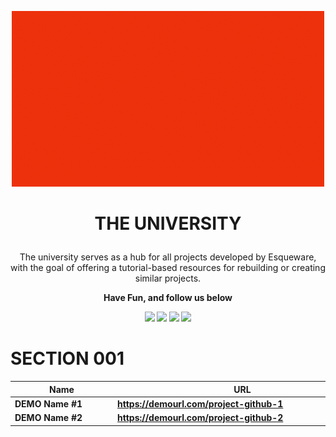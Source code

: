 <p align="center"><img src=banners.gif /></p>
<h1><p align="center">THE UNIVERSITY</p></h1>
<p align="center">
The university serves as a hub for all projects developed by Esqueware, with the goal of offering a tutorial-based resources for rebuilding or creating similar projects.

</p>

<p align="center"><b>Have Fun, and follow us below</b1></p>


<p align="center">
<a href="https://esqueware.com/"><img src="https://img.shields.io/badge/ESQUEWARE-ed360c?style=for-the-badge&logo=googlehome
&logoColor=white"/></a>
<a href="https://www.linkedin.com/company/esqueware/"><img src="https://img.shields.io/badge/LinkedIn-0077B5?style=for-the-badge&logo=linkedin&logoColor=white"/></a>
<a href="https://twitter.com/esqueware"><img src="https://img.shields.io/badge/Twitter-000?style=for-the-badge&logo=x&logoColor=white"/></a>
<a href="https://www.youtube.com/@esqueware"><img src="https://img.shields.io/badge/YouTube-white?style=for-the-badge&logo=youtube&logoColor=red"/></a>
</p>



# SECTION 001

<center>

| <div style="width:150px">Name</div> | <div style="width:400px">URL</div> | <div style="width:700px">Description</div> |
| ------------- | ------------- | ------------- |
| DEMO Name #1  | https://demourl.com/project-github-1  | This is just a description for a project #1 that should replace this text  |
| DEMO Name #2  | https://demourl.com/project-github-2  | This is just a description for a project #2 that should replace this text  |

</center>

